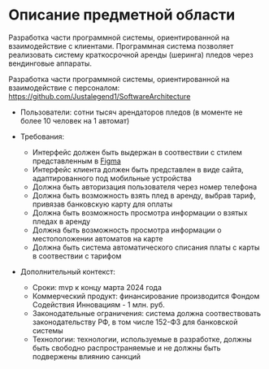 # Описание предметной области

Разработка части программной системы, ориентированной на взаимодействие с клиентами. Программная система позволяет реализовать систему краткосрочной аренды (шеринга) пледов через вендинговые аппараты.

Разработка части программной системы, ориентированной на взаимодействие с персоналом: https://github.com/Justalegend1/SoftwareArchitecture

* Пользователи: сотни тысяч арендаторов пледов (в моменте не более 10 человек на 1 автомат)

* Требования:
  * Интерфейс должен быть выдержан в соотвествии с стилем представленным в [Figma](https://www.figma.com/file/ps307rK7Asv4zydPCsEvp1/Get-a-blanket?type=design&node-id=3%3A53&mode=design&t=OipNMWndKoMap800-1)
  * Интерфейс клиента должен быть представлен в виде сайта, адаптированного под мобильные устройства
  * Должна быть авторизация пользователя через номер телефона
  * Должна быть возможность взять плед в аренду, выбрав тариф, привязав банковскую карту для оплаты
  * Должна быть возможность просмотра информации о взятых пледах в аренду
  * Должна быть возможность просмотра информации о местоположении автоматов на карте
  * Должна быть система автоматического списания платы с карты в соотвествии с тарифом
 
* Дополнительный контекст:
  * Сроки: mvp к концу марта 2024 года
  * Коммерческий продукт: финансирование производится Фондом Содействия Инновациям - 1 млн. руб.
  * Законодательные ограничения: система должна соотвествовать законодательству РФ, в том числе 152-ФЗ для банковской системы
  * Технологии: технологии, используемые в разработке, должны быть свободно распространяемые и не должны быть подвержены влиянию санкций